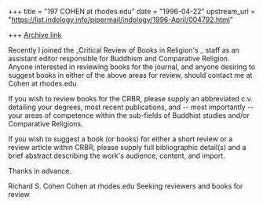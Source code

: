 +++
title = "197 COHEN at rhodes.edu"
date = "1996-04-22"
upstream_url = "https://list.indology.info/pipermail/indology/1996-April/004792.html"

+++
[Archive link](https://list.indology.info/pipermail/indology/1996-April/004792.html)

Recently I joined the _Critical Review of Books in Religion's _
staff as an assistant editor responsible for Buddhism and
Comparative Religion. Anyone interested in reviewing books for
the journal, and anyone desiring to suggest books in either of
the above areas for review, should contact me at Cohen at rhodes.edu

If you wish to review books for the CRBR, please supply an
abbreviated c.v. detailing your degrees, most recent
publications, and -- most importantly -- your areas of competence
within the sub-fields of Buddhist studies and/or Comparative
Religions.

If you wish to suggest a book (or books) for either a short
review or a review article within CRBR, please supply full
bibliographic detail(s) and a brief abstract describing the
work's audience, content, and import.

Thanks in advance.

Richard S. Cohen
Cohen at rhodes.edu
Seeking reviewers and books for review




